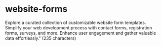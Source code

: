 # website-forms
Explore a curated collection of customizable website form templates. Simplify your web development process with contact forms, registration forms, surveys, and more. Enhance user engagement and gather valuable data effortlessly." (235 characters)
